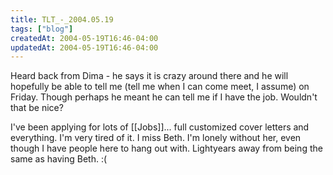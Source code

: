 ```yaml
---
title: TLT_-_2004.05.19
tags: ["blog"]
createdAt: 2004-05-19T16:46-04:00
updatedAt: 2004-05-19T16:46-04:00
---
```


Heard back from Dima - he says it is crazy around there and he will hopefully be able to tell me (tell me when I can come meet, I assume) on Friday. Though perhaps he meant he can tell me if I have the job. Wouldn't that be nice?

I've been applying for lots of [[Jobs]]... full customized cover letters and everything. I'm very tired of it. I miss Beth. I'm lonely without her, even though I have people here to hang out with. Lightyears away from being the same as having Beth. :(

